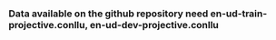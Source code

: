 ### Data available on the github repository need en-ud-train-projective.conllu, en-ud-dev-projective.conllu